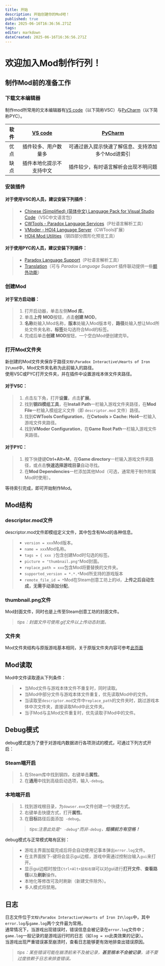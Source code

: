 ```yaml
---
title: 开始
description: 开始创建你的Mod吧！
published: true
date: 2025-06-16T16:36:56.271Z
tags: 
editor: markdown
dateCreated: 2025-06-16T16:36:56.271Z
---
```


# 欢迎加入Mod制作行列！
## 制作Mod前的准备工作
### 下载文本编辑器
制作mod所常用的文本编辑器有[VS code](https://code.visualstudio.com "点击前往官网")（以下简称VSC）与[PyCharm](https://www.jetbrains.com/zh-cn/pycharm/ "点击前往官网")（以下简称PYC）。

| 软件 | [VS code](https://code.visualstudio.com "点击前往官网") | [PyCharm](https://www.jetbrains.com/zh-cn/pycharm/ "点击前往官网") |
|:--:|:-------------------------------------------------:|:------------------------------------------------------------:|
| 优点 |                    插件较多、用户数量多                     |                  可通过嵌入提示快速了解信息、支持添加多个Mod进索引                  |
| 缺点 |                   插件本地化提示不支持中文                    |                      插件较少，有时语言解析会出现不明问题                      |
### 安装插件
#### 对于使用VSC的人员，建议安装下列插件：
>- [Chinese (Simplified) (简体中文) Language Pack for Visual Studio Code](https://marketplace.visualstudio.com/items?itemName=MS-CEINTL.vscode-language-pack-zh-hans "点击前往插件页面")（VSC中文语言包）
>- [CWTools - Paradox Language Services](https://marketplace.visualstudio.com/items?itemName=tboby.cwtools-vscode "点击前往插件页面")（P社语言解析工具）
>- [VModer - HOI4 Language Server](https://marketplace.visualstudio.com/items?itemName=textGamex.VModer "点击前往插件页面")（CWTools扩展）
>- [HOI4 Mod Utilities](https://marketplace.visualstudio.com/items?itemName=Chaofan.hoi4modutilities "点击前往插件页面")（钢四部分图形化预览工具）
#### 对于使用PYC的人员，建议安装下列插件：
>- [Paradox Language Support](https://plugins.jetbrains.com/plugin/16825-paradox-language-support "点击前往插件页面")（P社语言解析工具）
>- [Translation](https://plugins.jetbrains.com/plugin/8579-translation "点击前往插件页面")（可与 *Paradox Language Support* 插件联动提供一些[额外功能](https://windea.icu/Paradox-Language-Support/zh/plugin-integration.md "点击前往说明文档页面")）
### 创建Mod
#### 对于官方启动器：
>1. 打开启动器，单击左侧**Mod 库**。
>2. 单击**上传 MOD**按钮，点击**创建 MOD**。
>3. **名称**处输入Mod名称，**版本**处输入Mod版本号，**路径**处输入想让Mod所处文件夹名称，**标签**处勾选符合Mod的标签。
>4. 完成后单击**创建 MOD**按钮，一个空白Mod便创建完毕。
### 打开Mod文件夹
新创建的Mod文件夹保存于路径`文档\Paradox Interactive\Hearts of Iron IV\mod`中，Mod文件夹名称为此前输入的路径。<br>
使用VSC或PYC打开文件夹，并在插件中设置游戏本体文件夹路径。  
#### 对于VSC：
>1. 点击左下角，打开**设置**，点击**扩展**。
>2. 找到**钢四模组工具**，在**Install Path**一栏输入游戏文件夹路径，在**Mod File**一栏输入模组定义文件（即 `descriptor.mod` 文件）路径。
>3. 找到**CWTools Configuration**，在**Cwtools > Cache: Hoi4**一栏输入游戏文件夹路径。
>4. 找到**VModer Configuration**，在**Game Root Path**一栏输入游戏文件夹路径。
#### 对于PYC：
>1. 按下快捷键**Ctrl+Alt+M**，在**Game directory**一栏输入游戏文件夹路径，或点击**快速选择游戏目录**自动寻找。
>2. 在**Mod Dependencies**一栏添加其他Mod（可选，通常用于制作附属Mod时使用）。

等待索引完成，即可开始制作Mod。
## Mod结构
### descriptor.mod文件
descriptor.mod文件即模组定义文件，其中包含有Mod的各种信息。
>- `version = xxx`Mod版本。
>- `name = xxx`Mod名称。
>- `tags = { xxx }`包含创建Mod时勾选的标签。
>- `picture = "thumbnail.png"`Mod封面。
>- `replace_path = xxx`包含Mod将要替换的文件夹。
>- `supported_version = *.*.*`Mod所支持的游戏版本
>- `remote_file_id = *`Mod在Steam创意工坊上的id，**上传之后自动生成，无需手动添加分配**。
### thumbnail.png文件
Mod封面文件，同时也是上传至Steam创意工坊的封面文件。
> *tips：封面文件可使用.gif文件以上传动态封面。*
### 文件夹
Mod文件夹结构与原版游戏基本相同，关于原版文件夹内容可参考[此页面](https://docs.szlib.eu/zh/%E4%BB%A3%E7%A0%81/%E6%B8%B8%E6%88%8F%E6%96%87%E4%BB%B6%E6%9E%B6%E6%9E%84 "点击前往页面")
## Mod读取
Mod中文件读取遵从下列条件：
>- 当Mod文件与游戏本体文件不重复时，同时读取。
>- 当Mod中部分文件与游戏本体文件重复，优先读取Mod中的文件。
>- 当读取至`descriptor.mod`文件中`replace_path`的文件夹时，跳过游戏本体中次文件夹，直接读取Mod中此文件夹。
>- 当子Mod与主Mod文件重复时，优先读取子Mod中的文件。
## Debug模式
debug模式是为了便于对游戏内数据进行各项测试的模式，可通过下列方式开启：
### Steam端开启
>1. 在Steam库中找到钢四，右键单击**属性**。
>2. 在**通用**中找到高级启动选项，输入`-debug`。
### 本地端开启
>1. 找到游戏根目录，为`dowser.exe`文件创建一个快捷方式。
>2. 右键单击快捷方式，打开**属性**。
>3. 在**目标**路径后面添加` -debug`。
>> *tips:注意此处是``" -debug"``而非`-debug`，**短横前方有空格！***

debug模式与正常模式略有区别：
>- 游戏主界面加载完成后将会自动使用记事本弹出`error.log`文件。
>- 在主界面按下`~`键将会显示gui边框，游戏中需通过控制台输入`gui`来打开。
>- 显示gui边框时按住`Ctrl+Alt+鼠标右键`可以对gui进行**打开文件**、**查看路径**以及**刷新**操作。
>- 本地化等修改可及时刷新（新建文件除外）。
>- 多人模式将禁用。
## 日志
日志文件位于`文档\Paradox Interactive\Hearts of Iron IV\logs`中，其中`error.log`与`game.log`两个文件最为常用。<br>
通常情况下，当游戏出现错误时，错误信息会被记录在`error.log`文件中；`game.log`一般记录的是游戏运行时的日志（如`log = xx`此类效果的记录）。<br>
当游戏出现严重错误甚至崩溃时，查看日志能够更有效地排查出错误原因。
>*tips：某些错误可能在崩溃前来不及被记录，**甚至根本不会被记录**，请不要过度依赖于日志来排查错误。*
